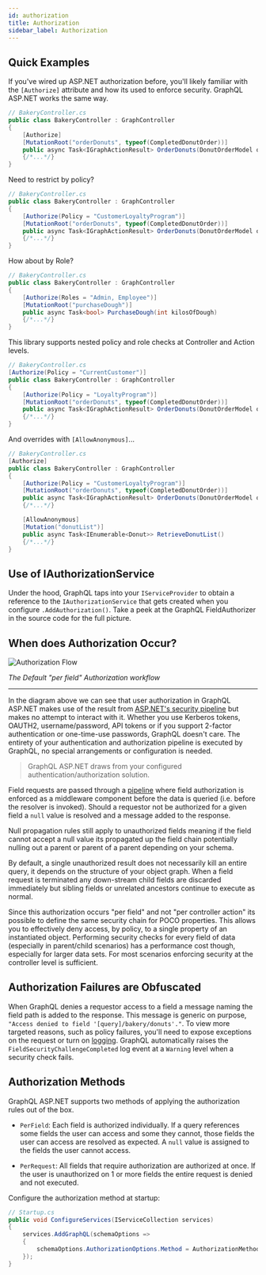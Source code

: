 ```yaml
---
id: authorization
title: Authorization
sidebar_label: Authorization
---
```


## Quick Examples 

If you've wired up ASP.NET authorization before, you'll likely familiar with the `[Authorize]` attribute and how its used to enforce security. GraphQL ASP.NET works the same way.

```csharp
// BakeryController.cs
public class BakeryController : GraphController
{
    [Authorize]
    [MutationRoot("orderDonuts", typeof(CompletedDonutOrder))]
    public async Task<IGraphActionResult> OrderDonuts(DonutOrderModel order)
    {/*...*/}
}
```

Need to restrict by policy?

```csharp
// BakeryController.cs
public class BakeryController : GraphController
{
    [Authorize(Policy = "CustomerLoyaltyProgram")]
    [MutationRoot("orderDonuts", typeof(CompletedDonutOrder))]
    public async Task<IGraphActionResult> OrderDonuts(DonutOrderModel order)
    {/*...*/}
}
```

How about by Role?

```csharp
// BakeryController.cs
public class BakeryController : GraphController
{
    [Authorize(Roles = "Admin, Employee")]
    [MutationRoot("purchaseDough")]
    public async Task<bool> PurchaseDough(int kilosOfDough)
    {/*...*/}
}
```

This library supports nested policy and role checks at Controller and Action levels.

```csharp
// BakeryController.cs
[Authorize(Policy = "CurrentCustomer")]
public class BakeryController : GraphController
{
    [Authorize(Policy = "LoyaltyProgram")]
    [MutationRoot("orderDonuts", typeof(CompletedDonutOrder))]
    public async Task<IGraphActionResult> OrderDonuts(DonutOrderModel order)
    {/*...*/}
}
```

And overrides with `[AllowAnonymous]`...

```csharp
// BakeryController.cs
[Authorize]
public class BakeryController : GraphController
{
    [Authorize(Policy = "CustomerLoyaltyProgram")]
    [MutationRoot("orderDonuts", typeof(CompletedDonutOrder))]
    public async Task<IGraphActionResult> OrderDonuts(DonutOrderModel order)
    {/*...*/}

    [AllowAnonymous]
    [Mutation("donutList")]
    public async Task<IEnumerable<Donut>> RetrieveDonutList()
    {/*...*/}
}
```

## Use of IAuthorizationService

Under the hood, GraphQL taps into your `IServiceProvider` to obtain a reference to the `IAuthorizationService` that gets created when you configure `.AddAuthorization()`. Take a peek at the GraphQL FieldAuthorizer in the source code for the full picture.

## When does Authorization Occur?

![Authorization Flow](../assets/authorization-flow.png)

_The Default "per field" Authorization workflow_

---

In the diagram above we can see that user authorization in GraphQL ASP.NET makes use of the result from [ASP.NET's security pipeline](https://docs.microsoft.com/en-us/aspnet/core/security/authorization/introduction) but makes no attempt to interact with it. Whether you use Kerberos tokens, OAUTH2, username/password, API tokens or if you support 2-factor authentication or one-time-use passwords, GraphQL doesn't care. The entirety of your authentication and authorization pipeline is executed by GraphQL, no special arrangements or configuration is needed.

> GraphQL ASP.NET draws from your configured authentication/authorization solution.

Field requests are passed through a [pipeline](../reference/how-it-works#middleware-pipelines) where field authorization is enforced as a middleware component before the data is queried (i.e. before the resolver is invoked). Should a requestor not be authorized for a given field a `null` value is resolved and a message added to the response.

Null propagation rules still apply to unauthorized fields meaning if the field cannot accept a null value its propagated up the field chain potentially nulling out a parent or parent of a parent depending on your schema.

By default, a single unauthorized result does not necessarily kill an entire query, it depends on the structure of your object graph. When a field request is terminated any down-stream child fields are discarded immediately but sibling fields or unrelated ancestors continue to execute as normal.

Since this authorization occurs "per field" and not "per controller action" its possible to define the same security chain for POCO properties. This allows you to effectively deny access, by policy, to a single property of an instantiated object. Performing security checks for every field of data (especially in parent/child scenarios) has a performance cost though, especially for larger data sets. For most scenarios enforcing security at the controller level is sufficient.

## Authorization Failures are Obfuscated

When GraphQL denies a requestor access to a field a message naming the field path is added to the response. This message is generic on purpose, `"Access denied to field '[query]/bakery/donuts'."`. To view more targeted reasons, such as policy failures, you'll need to expose exceptions on the request or turn on [logging](../logging/structured-logging). GraphQL automatically raises the `FieldSecurityChallengeCompleted` log event at a `Warning` level when a security check fails.

## Authorization Methods

GraphQL ASP.NET supports two methods of applying the authorization rules out of the box.

-   `PerField`: Each field is authorized individually. If a query references some fields the user can access and some they cannot, those fields the user can access are resolved as expected. A `null` value is assigned to the fields the user cannot access.

-   `PerRequest`: All fields that require authorization are authorized at once. If the user is unauthorized on 1 or more fields the entire request is denied and not executed.

Configure the authorization method at startup:

```csharp
// Startup.cs
public void ConfigureServices(IServiceCollection services)
{
    services.AddGraphQL(schemaOptions =>
    {
        schemaOptions.AuthorizationOptions.Method = AuthorizationMethod.PerRequest;
    });
}
```

